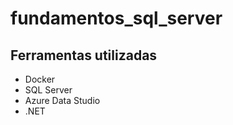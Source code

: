 # fundamentos_sql_server

## Ferramentas utilizadas
- Docker
- SQL Server
- Azure Data Studio
- .NET
